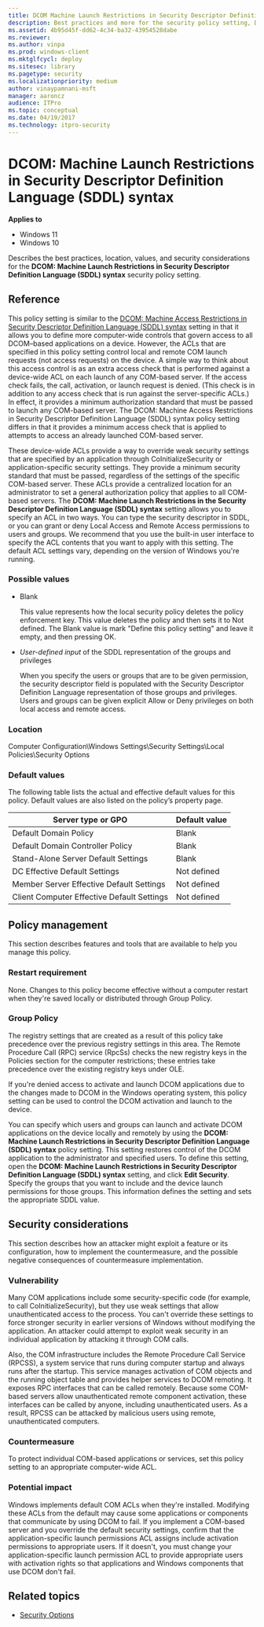 ```yaml
---
title: DCOM Machine Launch Restrictions in Security Descriptor Definition Language (SDDL) syntax 
description: Best practices and more for the security policy setting, DCOM Machine Launch Restrictions in Security Descriptor Definition Language (SDDL) syntax.
ms.assetid: 4b95d45f-dd62-4c34-ba32-43954528dabe
ms.reviewer: 
ms.author: vinpa
ms.prod: windows-client
ms.mktglfcycl: deploy
ms.sitesec: library
ms.pagetype: security
ms.localizationpriority: medium
author: vinaypamnani-msft
manager: aaroncz
audience: ITPro
ms.topic: conceptual
ms.date: 04/19/2017
ms.technology: itpro-security
---
```


# DCOM: Machine Launch Restrictions in Security Descriptor Definition Language (SDDL) syntax

**Applies to**
-   Windows 11
-   Windows 10

Describes the best practices, location, values, and security considerations for the **DCOM: Machine Launch Restrictions in Security Descriptor Definition Language (SDDL) syntax** security policy setting.

## Reference

This policy setting is similar to the [DCOM: Machine Access Restrictions in Security Descriptor Definition Language (SDDL) syntax](dcom-machine-access-restrictions-in-security-descriptor-definition-language-sddl-syntax.md) setting in that it allows you to define more computer-wide controls that govern access to all DCOM–based applications on a device. However, the ACLs that are specified in this policy setting control local and remote COM launch requests (not access requests) on the device. A simple way to think about this access control is as an extra access check that is performed against a device-wide ACL on each launch of any COM-based server. If the access check fails, the call, activation, or launch request is denied. (This check is in addition to any access check that is run against the server-specific ACLs.) In effect, it provides a minimum authorization standard that must be passed to launch any COM-based server. The DCOM: Machine Access Restrictions in Security Descriptor Definition Language (SDDL) syntax policy setting differs in that it provides a minimum access check that is applied to attempts to access an already launched COM-based server.

These device-wide ACLs provide a way to override weak security settings that are specified by an application through CoInitializeSecurity or application-specific security settings. They provide a minimum security standard that must be passed, regardless of the settings of the specific COM-based server. These ACLs provide a centralized location for an administrator to set a general authorization policy that applies to all COM-based servers.
The **DCOM: Machine Launch Restrictions in the Security Descriptor Definition Language (SDDL) syntax** setting allows you to specify an ACL in two ways. You can type the security descriptor in SDDL, or you can grant or deny Local 
Access and Remote Access permissions to users and groups. We recommend that you use the built-in user interface to specify the ACL contents that you want to apply with this setting. The default ACL settings vary, depending on the version of Windows you're running.

### Possible values

-   Blank

    This value represents how the local security policy deletes the policy enforcement key. This value deletes the policy and then sets it to Not defined. The Blank value is mark "Define this policy setting" and leave it empty, and then pressing OK.

-   *User-defined input* of the SDDL representation of the groups and privileges

    When you specify the users or groups that are to be given permission, the security descriptor field is populated with the Security Descriptor Definition Language representation of those groups and privileges. Users and groups can be given explicit Allow or Deny privileges on both local access and remote access.

### Location

Computer Configuration\\Windows Settings\\Security Settings\\Local Policies\\Security Options

### Default values

The following table lists the actual and effective default values for this policy. Default values are also listed on the policy’s property page.

| Server type or GPO | Default value |
| - | - |
| Default Domain Policy | Blank | 
| Default Domain Controller Policy | Blank| 
| Stand-Alone Server Default Settings |Blank | 
| DC Effective Default Settings | Not defined| 
| Member Server Effective Default Settings | Not defined | 
| Client Computer Effective Default Settings | Not defined| 
 
## Policy management

This section describes features and tools that are available to help you manage this policy.

### Restart requirement

None. Changes to this policy become effective without a computer restart when they're saved locally or distributed through Group Policy.

### Group Policy

The registry settings that are created as a result of this policy take precedence over the previous registry settings in this area. The Remote Procedure Call (RPC) service (RpcSs) checks the new registry keys in the Policies section for the computer restrictions; these entries take precedence over the existing registry keys under OLE.

If you're denied access to activate and launch DCOM applications due to the changes made to DCOM in the Windows operating system, this policy setting can be used to control the DCOM activation and launch to the device.

You can specify which users and groups can launch and activate DCOM applications on the device locally and remotely by using the **DCOM: Machine Launch Restrictions in Security Descriptor Definition Language (SDDL) syntax** policy setting. This setting restores control of the DCOM application to the administrator and specified users. To define this setting, open the **DCOM: Machine Launch Restrictions in Security Descriptor Definition Language (SDDL) syntax** setting, and click **Edit Security**. Specify the groups that you want to include and the device launch permissions for those groups. This information defines the setting and sets the appropriate SDDL value.

## Security considerations

This section describes how an attacker might exploit a feature or its configuration, how to implement the countermeasure, and the possible negative consequences of countermeasure implementation.

### Vulnerability

Many COM applications include some security-specific code (for example, to call CoInitializeSecurity), but they use weak settings that allow unauthenticated access to the process. You can't override these settings to force stronger security in earlier versions of Windows without modifying the application. An attacker could attempt to exploit weak security in an individual application by attacking it through COM calls.

Also, the COM infrastructure includes the Remote Procedure Call Service (RPCSS), a system service that runs during computer startup and always runs after the startup. This service manages activation of COM objects and the running object table and provides helper services to DCOM remoting. It exposes RPC interfaces that can be called remotely. Because some COM-based servers allow unauthenticated remote component activation, these interfaces can be called by anyone, including unauthenticated users. As a result, RPCSS can be attacked by malicious users using remote, unauthenticated computers.

### Countermeasure

To protect individual COM-based applications or services, set this policy setting to an appropriate computer-wide ACL.

### Potential impact

Windows implements default COM ACLs when they're installed. Modifying these ACLs from the default may cause some applications or components that communicate by using DCOM to fail. If you implement a COM-based server and you override the default security settings, confirm that the application-specific launch permissions ACL assigns include activation permissions to appropriate users. If it doesn't, you must change your application-specific launch permission ACL to provide appropriate users with activation rights so that applications and Windows components that use DCOM don't fail.

## Related topics

- [Security Options](security-options.md)
